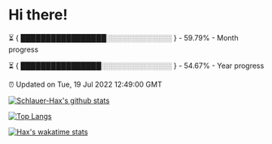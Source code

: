 # Hi there!

⏳ { █████████████████░░░░░░░░░░░░░ } - 59.79% - Month progress

⏳ { ████████████████░░░░░░░░░░░░░░ } - 54.67% - Year progress

⏰ Updated on Tue, 19 Jul 2022 12:49:00 GMT


[![Schlauer-Hax's github stats](https://github-readme-stats.vercel.app/api?username=Schlauer-Hax&show_icons=true&theme=dark&count_private=true)](https://github.com/Schlauer-Hax)


[![Top Langs](https://github-readme-stats.vercel.app/api/top-langs/?username=Schlauer-Hax&layout=compact&theme=dark)](https://github.com/Schlauer-Hax?tab=repositories)


[![Hax's wakatime stats](https://github-readme-stats.vercel.app/api/wakatime?username=Hax&theme=dark)](https://wakatime.com/@Hax)

